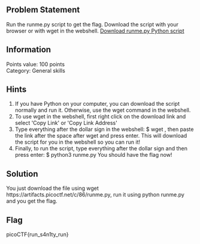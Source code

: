 <h2> Problem Statement </h2>
Run the runme.py script to get the flag. Download the script with your browser or with wget in the webshell.
<a href = 'https://artifacts.picoctf.net/c/86/runme.py'>Download runme.py Python script</a>
<h2> Information </h2>
Points value: 100 points<br>
Category: General skills
<h2> Hints </h2>
<ol>
<li>If you have Python on your computer, you can download the script normally and run it. Otherwise, use the wget command in the webshell.</li>
<li>To use wget in the webshell, first right click on the download link and select 'Copy Link' or 'Copy Link Address'</li>
<li>Type everything after the dollar sign in the webshell: $ wget , then paste the link after the space after wget and press enter. This will download the script for you in the webshell so you can run it!</li>
<li>Finally, to run the script, type everything after the dollar sign and then press enter: $ python3 runme.py You should have the flag now!</li>
</ol>
<h2> Solution </h2>
You just download the file using wget https://artifacts.picoctf.net/c/86/runme.py, run it using python runme.py and you get the flag.
<h2> Flag </h2>
picoCTF{run_s4n1ty_run}
